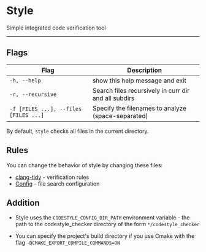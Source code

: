 
# Style

Simple integrated code verification tool

---


## Flags

| Flag                           | Description                                          |
| -------------------------------|------------------------------------------------------|
| `-h, --help`                    | show this help message and exit                      |
| `-r, --recursive`               | Search files recursively in curr dir and all subdirs |
| `-f [FILES ...], --files [FILES ...]` | Specify the filenames to analyze (space-separated)   |

By default, `style` checks all files in the current directory.

## Rules

You can change the behavior of style by changing these files:

- [сlang-tidy](../codestyle_checker/.clang-tidy) - verification rules
- [Config](../codestyle_checker/config.json) - file search configuration

## Addition

- Style uses the `CODESTYLE_CONFIG_DIR_PATH` environment variable - the path to the codestyle_checker directory of the form `*/codestyle_checker`

- You can specify the project's build directory if you use Cmake with the flag `-DCMAKE_EXPORT_COMPILE_COMMANDS=ON`

